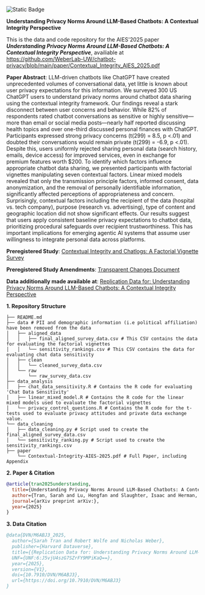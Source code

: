 ![Static Badge](https://img.shields.io/badge/DOI-10.7910%2FDVN%2FM6ABJ3-violet?style=flat&label=DOI&link=https%3A%2F%2Fdoi.org%2F10.7910%2FDVN%2FM6ABJ3)


**Understanding Privacy Norms Around LLM-Based Chatbots: A Contextual Integrity Perspective**

This is the data and code repository for the AIES'2025 paper ***Understanding Privacy Norms Around LLM-Based Chatbots: A Contextual Integrity Perspective***, availiable at https://github.com/WeberLab-UW/chatbot-privacy/blob/main/paper/Contextual_Integrity_AIES_2025.pdf

**Paper Abstract**: LLM-driven chatbots like ChatGPT have created unprecedented volumes of conversational data, yet little is known about user privacy expectations for this information. We surveyed 300 US ChatGPT users to understand privacy norms around chatbot data sharing using the contextual integrity framework. Our findings reveal a stark disconnect between user concerns and behavior. While 82\% of respondents rated chatbot conversations as sensitive or highly sensitive—more than email or social media posts—nearly half reported discussing health topics and over one-third discussed personal finances with ChatGPT. Participants expressed strong privacy concerns (t(299) = 8.5, p $<$.01) and doubted their conversations would remain private (t(299) = -6.9, p  $<$.01). Despite this, users uniformly rejected sharing personal data (search history, emails, device access) for improved services, even in exchange for premium features worth \$200. To identify which factors influence appropriate chatbot data sharing, we presented participants with factorial vignettes manipulating seven contextual factors. Linear mixed models revealed that only the transmission principle factors, informed consent, data anonymization, and the removal of personally identifiable information, significantly affected perceptions of appropriateness and concern. Surprisingly, contextual factors including the recipient of the data (hospital vs. tech company), purpose (research vs. advertising), type of content and geographic location did not show significant effects. Our results suggest that users apply consistent baseline privacy expectations to chatbot data, prioritizing procedural safeguards over recipient trustworthiness. This has important implications for emerging agentic AI systems that assume user willingness to integrate personal data across platforms.

**Preregistered Study**: [Contextual Integrity and Chatlogs: A Factorial Vignette Survey](https://osf.io/f43tb)
<p>
    
**Preregistered Study Amendments**: [Transparent Changes Document](https://osf.io/xs5cm)

**Data additionally made available at**: [Replication Data for: Understanding Privacy Norms Around LLM-Based Chatbots: A Contextual Integrity Perspective](https://doi.org/10.7910/DVN/M6ABJ3)


**1. Repository Structure**
```
├── README.md
├── data # PII and demographic information (i.e political affiliation) have been removed from the data
│   ├── aligned_data 
│   │   ├── final_aligned_survey_data.csv # This CSV contains the data for evaluating the factorial vignettes
│   │   └── sensitivity_rankings.csv # This CSV contains the data for evaluating chat data sensitivity
│   ├── clean
│   │   └── cleaned_survey_data.csv 
│   └── raw
│       └── raw_survey_data.csv
├── data_analysis
│   ├── chat_data_sensitivity.R # Contains the R code for evaluating 'Chat Data Sensitivity'
│   ├── linear_mixed_model.R # Contains the R code for the linear mixed models used to evaluate the factorial vignettes
│   └── privacy_control_questions.R # Contains the R code for the t-tests used to evaluate privacy attitudes and private data exchange value.
└── data_cleaning
│   ├── data_cleaning.py # Script used to create the final_aligned_survey_data.csv
│   └── sensitivity_ranking.py # Script used to create the sensitivity_rankings.csv
├── paper
    └── Contextual-Integrity-AIES-2025.pdf # Full Paper, including Appendix

```

**2. Paper & Citation**
```bibtex
@article{tran2025understanding,
  title={Understanding Privacy Norms Around LLM-Based Chatbots: A Contextual Integrity Perspective},
  author={Tran, Sarah and Lu, Hongfan and Slaughter, Isaac and Herman, Bernease and Dangol, Aayushi and Fu, Yue and Chen, Lufei and Gebreyohannes, Biniyam and Howe, Bill and Hiniker, Alexis and Weber, Nicholas and Wolfe, Robert},
  journal={arXiv preprint arXiv:},
  year={2025}
}
```
**3. Data Citation**
```bibtex
@data{DVN/M6ABJ3_2025,
  author={Sarah Tran and Robert Wolfe and Nicholas Weber},
  publisher={Harvard Dataverse},
  title={{Replication Data for: Understanding Privacy Norms Around LLM-Based Chatbots: A Contextual Integrity Perspective}},
  UNF={UNF:6:J5vjU4szG7SZrFY9MPiKaQ==},
  year={2025},
  version={V1},
  doi={10.7910/DVN/M6ABJ3},
  url={https://doi.org/10.7910/DVN/M6ABJ3}
}
```
